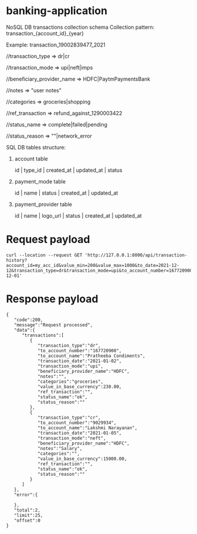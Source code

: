 # banking-application
NoSQL DB transactions collection schema
Collection pattern: transaction_{account_id}_{year}

Example: transaction_19002839477_2021

//transaction_type => dr|cr

//transaction_mode => upi|neft|imps

//beneficiary_provider_name => HDFC|PaytmPaymentsBank

//notes => "user notes"

//categories => groceries|shopping

//ref_transaction => refund_against_1290003422

//status_name => complete|failed|pending

//status_reason => ""|network_error

SQL DB tables structure:

1. account table

    id | type_id | created_at | updated_at | status

2. payment_mode table

    id | name | status | created_at | updated_at

3. payment_provider table

    id | name | logo_url | status | created_at | updated_at


# Request payload

```
curl --location --request GET 'http://127.0.0.1:8000/api/transaction-history?account_id=my_acc_id&value_min=200&value_max=1000&to_date=2021-12-12&transaction_type=dr&transaction_mode=upi&to_account_number=167720900&from_date=2021-12-01'
```


# Response payload

```
{
   "code":200,
   "message":"Request processed",
   "data":{
      "transactions":[
         {
            "transaction_type":"dr",
            "to_account_number":"167720900",
            "to_account_name":"Pratheeba Condiments",
            "transaction_date":"2021-01-02",
            "transaction_mode":"upi",
            "beneficiary_provider_name":"HDFC",
            "notes":"",
            "categories":"groceries",
            "value_in_base_currency":230.00,
            "ref_transaction":"",
            "status_name":"ok",
            "status_reason":""
         },
         {
            "transaction_type":"cr",
            "to_account_number":"9029934",
            "to_account_name":"Lakshmi Narayanan",
            "transaction_date":"2021-01-05",
            "transaction_mode":"neft",
            "beneficiary_provider_name":"HDFC",
            "notes":"Salary",
            "categories":"",
            "value_in_base_currency":15000.00,
            "ref_transaction":"",
            "status_name":"ok",
            "status_reason":""
         }
      ]
   },
   "error":{
      
   },
   "total":2,
   "limit":25,
   "offset":0
}
```